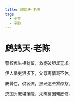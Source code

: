 ```yaml
---
title: 鹧鸪天·老陈
tags:
  - 小令
  - 平韵
---
```


# 鹧鸪天·老陈

警校优生相犹留，救徒破胆却无求。

伊人婚吏泪多下，父母离情骂不休。

废骨在，俊容流，黑犬逮至雾深愁。

忠国为庶堪落魄，未晓离因帝反修。